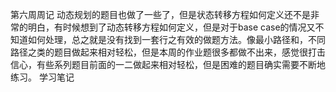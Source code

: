 第六周周记
动态规划的题目也做了一些了，但是状态转移方程如何定义还不是非常的明白，有时候想到了动态转移方程如何定义，但是对于base case的情况又不知道如何处理，总之就是没有找到一套行之有效的做题方法。像最小路径和，不同路径之类的题目做起来相对轻松，但是本周的作业题很多都做不出来，感觉很打击信心，有些系列题目前面的一二做起来相对轻松，但是困难的题目确实需要不断地练习。
学习笔记
